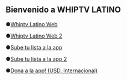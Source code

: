 ## Bienvenido a WHIPTV LATINO

●[Whiptv Latino Web](http://ouo.io/HVAo10)

●[Whiptv Latino Web 2](http://ouo.io/6vKyP7)

●[Sube tu lista a la app](http://ouo.io/b2N9ag)

●[Sube tu lista a la app 2](http://ouo.io/cbn9FY)

●[Dona a la app! (USD, Internacional)](http://ouo.io/4wS21Q)







